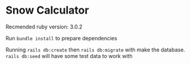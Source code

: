 # Snow Calculator

Recmended ruby version: 3.0.2

Run `bundle install` to prepare dependencies

Running `rails db:create` then `rails db:migrate` with make the database. `rails db:seed` will have some test data to work with
